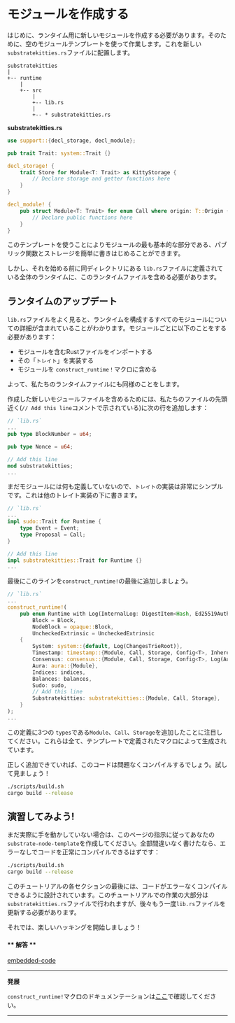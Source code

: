 モジュールを作成する
===

はじめに、ランタイム用に新しいモジュールを作成する必要があります。そのために、空のモジュールテンプレートを使って作業します。これを新しい`substratekitties.rs`ファイルに配置します。

```
substratekitties
|
+-- runtime
    |
    +-- src
        |
        +-- lib.rs
        |
        +-- * substratekitties.rs
```

**substratekitties<span>.</span>rs**

```rust
use support::{decl_storage, decl_module};

pub trait Trait: system::Trait {}

decl_storage! {
    trait Store for Module<T: Trait> as KittyStorage {
        // Declare storage and getter functions here
    }
}

decl_module! {
    pub struct Module<T: Trait> for enum Call where origin: T::Origin {
        // Declare public functions here
    }
}
```

このテンプレートを使うことによりモジュールの最も基本的な部分である、パブリック関数とストレージを簡単に書きはじめることができます。

しかし、それを始める前に同ディレクトリにある `lib.rs`ファイルに定義されている全体のランタイムに、このランタイムファイルを含める必要があります。

## ランタイムのアップデート

`lib.rs`ファイルをよく見ると、ランタイムを構成するすべてのモジュールについての詳細が含まれていることがわかります。モジュールごとに以下のことをする必要があります：

 - モジュールを含むRustファイルをインポートする
 - その「`トレイト`」を実装する
 - モジュールを `construct_runtime！`マクロに含める

よって、私たちのランタイムファイルにも同様のことをします。

作成した新しいモジュールファイルを含めるためには、私たちのファイルの先頭近く(`// Add this line`コメントで示されている)に次の行を追加します：

```rust
// `lib.rs`
...
pub type BlockNumber = u64;

pub type Nonce = u64;

// Add this line
mod substratekitties;
...
```

まだモジュールには何も定義していないので、`トレイト`の実装は非常にシンプルです。これは他のトレイト実装の下に書きます。

```rust
// `lib.rs`
...
impl sudo::Trait for Runtime {
	type Event = Event;
	type Proposal = Call;
}

// Add this line
impl substratekitties::Trait for Runtime {}
...
```

最後にこのラインを`construct_runtime!`の最後に追加しましょう。

```rust
// `lib.rs`
...
construct_runtime!(
	pub enum Runtime with Log(InternalLog: DigestItem<Hash, Ed25519AuthorityId>) where
		Block = Block,
		NodeBlock = opaque::Block,
		UncheckedExtrinsic = UncheckedExtrinsic
	{
		System: system::{default, Log(ChangesTrieRoot)},
		Timestamp: timestamp::{Module, Call, Storage, Config<T>, Inherent},
		Consensus: consensus::{Module, Call, Storage, Config<T>, Log(AuthoritiesChange), Inherent},
		Aura: aura::{Module},
		Indices: indices,
		Balances: balances,
		Sudo: sudo,
		// Add this line
		Substratekitties: substratekitties::{Module, Call, Storage},
	}
);
...
```
この定義に3つの `types`である`Module`、`Call`、`Storage`を追加したことに注目してください。これらは全て、テンプレートで定義されたマクロによって生成されています。

正しく追加できていれば、このコードは問題なくコンパイルするでしょう。試して見ましょう！

```bash
./scripts/build.sh
cargo build --release
```

## 演習してみよう!

まだ実際に手を動かしていない場合は、このページの指示に従ってあなたの`substrate-node-template`を作成してください。全部間違いなく書けたなら、エラーなしでコードを正常にコンパイルできるはずです：

```bash
./scripts/build.sh
cargo build --release
```

このチュートリアルの各セクションの最後には、コードがエラーなくコンパイルできるように設計されています。このチュートリアルでの作業の大部分は `substratekitties.rs`ファイルで行われますが、後々もう一度`lib.rs`ファイルを更新する必要があります。

それでは、楽しいハッキングを開始しましょう！

<!-- tabs:start -->

#### ** 解答 **

[embedded-code](../../1/assets/1.1-finished-code.rs ':include :type=code embed-final')

<!-- tabs:end -->

---
**発展**

`construct_runtime!`マクロのドキュメンテーションは[ここ](https://substrate.dev/rustdocs/v1.0/srml_support/macro.construct_runtime.html)で確認してください。

---
